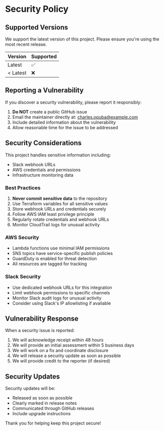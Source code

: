 # Security Policy

## Supported Versions

We support the latest version of this project. Please ensure you're using the most recent release.

| Version | Supported          |
| ------- | ------------------ |
| Latest  | :white_check_mark: |
| < Latest| :x:                |

## Reporting a Vulnerability

If you discover a security vulnerability, please report it responsibly:

1. **Do NOT** create a public GitHub issue
2. Email the maintainer directly at: charles.opuba@example.com
3. Include detailed information about the vulnerability
4. Allow reasonable time for the issue to be addressed

## Security Considerations

This project handles sensitive information including:
- Slack webhook URLs
- AWS credentials and permissions
- Infrastructure monitoring data

### Best Practices

1. **Never commit sensitive data** to the repository
2. Use Terraform variables for all sensitive values
3. Store webhook URLs and credentials securely
4. Follow AWS IAM least privilege principle
5. Regularly rotate credentials and webhook URLs
6. Monitor CloudTrail logs for unusual activity

### AWS Security

- Lambda functions use minimal IAM permissions
- SNS topics have service-specific publish policies
- GuardDuty is enabled for threat detection
- All resources are tagged for tracking

### Slack Security

- Use dedicated webhook URLs for this integration
- Limit webhook permissions to specific channels
- Monitor Slack audit logs for unusual activity
- Consider using Slack's IP allowlisting if available

## Vulnerability Response

When a security issue is reported:

1. We will acknowledge receipt within 48 hours
2. We will provide an initial assessment within 5 business days
3. We will work on a fix and coordinate disclosure
4. We will release a security update as soon as possible
5. We will provide credit to the reporter (if desired)

## Security Updates

Security updates will be:
- Released as soon as possible
- Clearly marked in release notes
- Communicated through GitHub releases
- Include upgrade instructions

Thank you for helping keep this project secure!